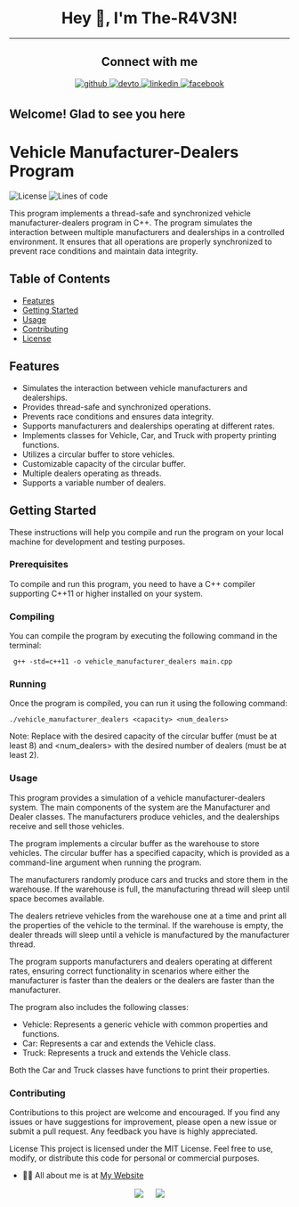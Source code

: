 # <div align="center">Hey 👋, I'm The-R4V3N!</div>  

----

## <div align="center"> Connect with me  

<div align="center">
 <a href="https://github.com/The-R4V3N" target="_blank">
<img src=https://img.shields.io/badge/github-%2324292e.svg?&style=for-the-badge&logo=github&logoColor=white alt=github style="margin-bottom: 5px;" />
<a href="https://dev.to/ther4v3n" target="_blank">
<img src=https://img.shields.io/badge/dev.to-%2308090A.svg?&style=for-the-badge&logo=dev.to&logoColor=white alt=devto style="margin-bottom: 5px;" />
</a>
<a href="https://linkedin.com/in/oliver-joisten" target="_blank">
<img src=https://img.shields.io/badge/linkedin-%231E77B5.svg?&style=for-the-badge&logo=linkedin&logoColor=white alt=linkedin style="margin-bottom: 5px;" />
</a>
<a href="https://www.facebook.com/oliver.joisten" target="_blank">
<img src=https://img.shields.io/badge/facebook-%232E87FB.svg?&style=for-the-badge&logo=facebook&logoColor=white alt=facebook style="margin-bottom: 5px;" />
</a>

</a>  
</div>

## Welcome! Glad to see you here  
# Vehicle Manufacturer-Dealers Program

![License](https://img.shields.io/badge/license-MIT-blue.svg)
![Lines of code](https://tokei.rs/b1/github/The-R4V3N/manufacturer-dealersprogram)

This program implements a thread-safe and synchronized vehicle manufacturer-dealers program in C++. The program simulates the interaction between multiple manufacturers and dealerships in a controlled environment. It ensures that all operations are properly synchronized to prevent race conditions and maintain data integrity.

## Table of Contents

- [Features](#features)
- [Getting Started](#getting-started)
- [Usage](#usage)
- [Contributing](#contributing)
- [License](#license)

## Features

- Simulates the interaction between vehicle manufacturers and dealerships.
- Provides thread-safe and synchronized operations.
- Prevents race conditions and ensures data integrity.
- Supports manufacturers and dealerships operating at different rates.
- Implements classes for Vehicle, Car, and Truck with property printing functions.
- Utilizes a circular buffer to store vehicles.
- Customizable capacity of the circular buffer.
- Multiple dealers operating as threads.
- Supports a variable number of dealers.

## Getting Started

These instructions will help you compile and run the program on your local machine for development and testing purposes.

### Prerequisites

To compile and run this program, you need to have a C++ compiler supporting C++11 or higher installed on your system.

### Compiling

You can compile the program by executing the following command in the terminal:
```
 g++ -std=c++11 -o vehicle_manufacturer_dealers main.cpp
```
### Running
Once the program is compiled, you can run it using the following command:

```
./vehicle_manufacturer_dealers <capacity> <num_dealers>
 ```
Note: Replace <capacity> with the desired capacity of the circular buffer (must be at least 8) and <num_dealers> with the desired number of dealers (must be at least 2).

### Usage
This program provides a simulation of a vehicle manufacturer-dealers system. The main components of the system are the Manufacturer and Dealer classes. The manufacturers produce vehicles, and the dealerships receive and sell those vehicles.

The program implements a circular buffer as the warehouse to store vehicles. The circular buffer has a specified capacity, which is provided as a command-line argument when running the program.

The manufacturers randomly produce cars and trucks and store them in the warehouse. If the warehouse is full, the manufacturing thread will sleep until space becomes available.

The dealers retrieve vehicles from the warehouse one at a time and print all the properties of the vehicle to the terminal. If the warehouse is empty, the dealer threads will sleep until a vehicle is manufactured by the manufacturer thread.

The program supports manufacturers and dealers operating at different rates, ensuring correct functionality in scenarios where either the manufacturer is faster than the dealers or the dealers are faster than the manufacturer.

The program also includes the following classes:

- Vehicle: Represents a generic vehicle with common properties and functions.
- Car: Represents a car and extends the Vehicle class.
- Truck: Represents a truck and extends the Vehicle class.

 Both the Car and Truck classes have functions to print their properties.

### Contributing
Contributions to this project are welcome and encouraged. If you find any issues or have suggestions for improvement, please open a new issue or submit a pull request. Any feedback you have is highly appreciated.

License
This project is licensed under the MIT License. Feel free to use, modify, or distribute this code for personal or commercial purposes.

- 👨‍💻 All about me is at [My Website](https://www.oliver-joisten.se/)

<div align="center">
<img src="https://komarev.com/ghpvc/?username=the-r4v3n&&style=flat-square" align="center" />
&emsp;
<a href="https://paypal.me/paypal.me/TheR4V3N" target="_blank" style="display: inline-block;">
<img src="https://img.shields.io/badge/Donate-PayPal-blue.svg?style=flat-square&logo=paypal" align="center"/>


